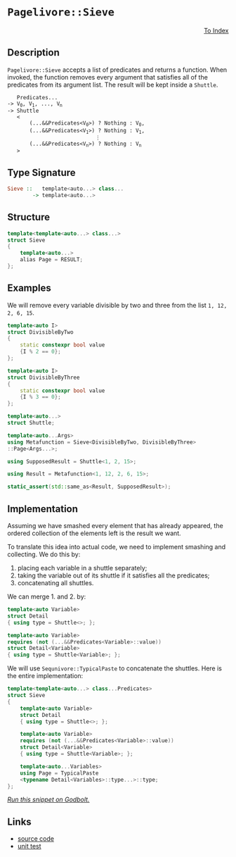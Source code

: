<!-- Copyright 2024 Feng Mofan
SPDX-License-Identifier: Apache-2.0 -->

# `Pagelivore::Sieve`

<p style='text-align: right;'><a href="../../../facilities/metafunctions.md#pagelivore-sieve">To Index</a></p>

## Description

`Pagelivore::Sieve` accepts a list of predicates and returns a function.
When invoked, the function removes every argument that satisfies all of the predicates from its argument list. The result will be kept inside a `Shuttle`.

<pre><code>   Predicates...
-> V<sub>0</sub>, V<sub>1</sub>, ..., V<sub>n</sub>
-> Shuttle
   <
       (...&&Predicates&lt;V<sub>0</sub>&gt;) ? Nothing : V<sub>0</sub>,
       (...&&Predicates&lt;V<sub>1</sub>&gt;) ? Nothing : V<sub>1</sub>,
                            &vellip;
       (...&&Predicates&lt;V<sub>n</sub>&gt;) ? Nothing : V<sub>n</sub>
   ></code></pre>

## Type Signature

```Haskell
Sieve ::   template<auto...> class...
        -> template<auto...>
```

## Structure

```C++
template<template<auto...> class...>
struct Sieve
{
    template<auto...>
    alias Page = RESULT;
};
```

## Examples

We will remove every variable divisible by two and three from the list `1, 12, 2, 6, 15`.

```C++
template<auto I>
struct DivisibleByTwo
{
    static constexpr bool value
    {I % 2 == 0};
};

template<auto I>
struct DivisibleByThree
{
    static constexpr bool value
    {I % 3 == 0};
};

template<auto...>
struct Shuttle;

template<auto...Args>
using Metafunction = Sieve<DivisibleByTwo, DivisibleByThree>
::Page<Args...>;

using SupposedResult = Shuttle<1, 2, 15>;

using Result = Metafunction<1, 12, 2, 6, 15>;

static_assert(std::same_as<Result, SupposedResult>);
```

## Implementation

Assuming we have smashed every element that has already appeared, the ordered collection of the elements left is the result we want.

To translate this idea into actual code, we need to implement smashing and collecting.
We do this by:

1. placing each variable in a shuttle separately;
2. taking the variable out of its shuttle if it satisfies all the predicates;
3. concatenating all shuttles.

We can merge 1. and 2. by:

```C++
template<auto Variable>
struct Detail 
{ using type = Shuttle<>; };

template<auto Variable>
requires (not (...&&Predicates<Variable>::value))
struct Detail<Variable>
{ using type = Shuttle<Variable>; };
```

We will use `Sequnivore::TypicalPaste` to concatenate the shuttles. Here is the entire implementation:

```C++
template<template<auto...> class...Predicates>
struct Sieve
{
    template<auto Variable>
    struct Detail 
    { using type = Shuttle<>; };

    template<auto Variable>
    requires (not (...&&Predicates<Variable>::value))
    struct Detail<Variable>
    { using type = Shuttle<Variable>; };

    template<auto...Variables>
    using Page = TypicalPaste
    <typename Detail<Variables>::type...>::type;
};
```

[*Run this snippet on Godbolt.*](https://godbolt.org/#z:OYLghAFBqd5QCxAYwPYBMCmBRdBLAF1QCcAaPECAMzwBtMA7AQwFtMQByARg9KtQYEAysib0QXACx8BBAKoBnTAAUAHpwAMvAFYTStJg1DIApACYAQuYukl9ZATwDKjdAGFUtAK4sGE6a4AMngMmAByPgBGmMQSGgDMpAAOqAqETgwe3r7%2ByanpAsGhESzRsVwJtpj2jgJCBEzEBFk%2BflJVNRn1jQRF4VExcYkKDU0tOe0jPX0lZUMAlLaoXsTI7Bzm8SHI3lgA1Cbxbl6OtIQAnofYJhoAgpvbu5gHR8gj6FhUVzf3ZlsMOy8%2B0ObgI5ySmAA%2BgRiExCApvncfgB6ABU6NReyEmAAjl4GHgAG4kdggAAq4LwoloyiYI2eGNRyJ%2BBEwLCSBlZILBEOYbAAdILEbcRsQvA49hSklSxLT6QcAOxWBUAEUOViRd2RyL2Fjpzzc%2BpAPxZbI5TC5Rx5jFYz1pyAA1ph0Ni8Yw1sLReKCJLKdS5Za3PanS7cV53ZhhSYlT89nG9l40kY9taXiq9sHna7wwDI/ENfdVeqTVqdQAlTDIFZpQkGo0l26s9mcyNIo6x%2BNN82BpgnVCC/lXPY7OkKLFhiO3UgduNdlsg3tEAdDkcKMfZiM2Gd7Rf9wUANUaeCYkXoItIBzu8Z3fYHh%2BIx9PmAsCmnV874JtAsFAHkCAgYgRNtrjuL0JSlGUaTpQMN1ze4jnvR8zwUZd4mwC9YLWKwEKPE96BfVD0L2P8AOIFChTQk0Y3fONExCYAU0/NNfWlf1oNbW5rxBbdr0wzB4LcRC8P48j%2BQvISnwIij0J4%2BMSMA5caJebAQBAa1iyRIt8wbOcLQ47ilN0wNrT5TAL13QjhwMNdxzdOC304zszXnK1P1M8zb2kqzR1snMsIc68TNtSUp23IK2ElLclIsg9cKfc9L0cuMYv5CT8NfMK3NtAd5LIk1KNAmFvRYyCAzzNw%2BIEskpz2NKRMIjCJ1zbC3DJGxari9KGuI/8FOkqiC2vOjk1TQ50wgtj6W3AykuvXzJxBaqLymRxkEhUQRkW%2BDsAgOqRXmAdloaVb1ugrarl2zrnwUA7pICua41y0TprQ1T1O0zS1Q%2B%2B4tUZLEEBOAh6D2RlmTuIzypSz0iolIQAYIIG8wLFE/qEPBMFrEGMTBxtnL07k8Z7TzBzQ7y1wHZRiGdGVWQRAqRRhn00Yx/TqNmiGFz7DqH2E4VrzAn0VUwBo6ESrilQTJMGNG%2BJ0zhwH6G4yj80VL7kcMwnIa5uq%2BfjKm8TwKmxwgBhUB9CBlzMAA2cwrcp6nRFpkEddekBCTEcN5nmbcBb2IWRdoZ2rt1uNowsSX6MYiFmPlhHFZwnmn2%2BFXozVhtAs1zml1ixP6DpkDZuGhjaWAZ4xpKyauSU7ksoi/24UDhOkMwfO3s/Qi24hDTCzTzVbjRRlB8HnGB/RSUW4IMdQZRofZ6ZBsHgBJ4XmOU4LijX6MT9ok8DSSTzjJAB3VAsfRHGOaOXc9gASWhsUJRVHe9/wg/j4Gn3jqpYcBHpVQkmIPYkRUCeD2O7bwHFxYWGvgcMwABWPYZg0zlw0KnbuqDvozzHo/Qku88D7zJAgKmDJsammbPjS%2BXNb7019tg3B%2BDCGYFZoNeMK0v5oAYL/f%2BgDgG0FAR7CB8Yw7QPMPA%2BISDZZ7BQVpZG0iGyj0xLHRGp957g0zhQ7OJMC6%2B0UfHdW/c/rYFUKwDkxCz6kO7FrDRtxiDAHzj8IuewACywsmBUHxA4DIMd0a1hBLQ5%2Bz5X6oAvH4vBL8CFEOFKpEu5VrG2MImgu4DihBeCSCkJQ6AKwKC8LQH05cdHlS4BeMwF4uCwOTnohxmTsm5Ikc4hobiAS1AYCCQpewuDFIQReK2JSynKz0awtao4YgEAgO8VSChbSQjpCCKpOSMIpLSc6WZBArje3zBwRYtBOCwN4H4DgWhSCoE4G4aw1g9gKGWKsMufweCkAIJoDZiwHQgFgWYfkCozCSAABxfNgRoAAnK8jQVsvmJC2RwSQvAWBxA0KQPZByjkcF4AoEAsL7n7I2aQOAsAYCIBAMsAgSQTjkEoGgdkdAYhhFtJwVQXyrYAForaSD2MAZAyA2mSH5GYXg1MiAPnQHofgggRBiHYO0IV8glBqAeaQXQhTD6wiSJwHgmztm7JlYin8JwiU%2BlQFQPYtKGVMpZWyjlXK9gQA8OS%2BgADNhcHmLwdFWhFgQCQGS6UNqSUQHdRS2IwApDFJoDkwClBIgysiCERo5xlW8AjcwYg5wfyRG0JWdFtyyVsEED%2BBgtBo0YtIFgSIXhgCGloLQFF3BeBYBYIYYA4h834Cph42sFaDmYFUJWE46xbkhFZOCg5ZxIiwgTR4LAMqYR4GhZW0gtZiBAKUELGtRgzhGAeYsKgBhbH7nRofH8vIY0yGFdSMV0gJWKBUOofNcr9C1pQKcyw%2Bg8EosgIsVASQmkVvpe8MaphLDWDMAi2d/KW7wEWHYVNGQXAMHcJ4VoeggghH6KUQYhS0kFEyLBiYeQ0hNJmAMcoHQIN1FGM0TDbRCMeOI9MRDswUO2BI%2BMcjUwmh4eQ%2BUMDly1gSFVRwHZcKNWcANXSxlzLWXsqkOaiAuBCAkBgfEe1jq12LAAkwLAsQIBPJAJIeI/J/nxAVJIDQkhPlWw0BoWBVt/n6E4JC0g0L5P8itlwEF/yvnOdgZIUpenunwt4Ii5FqK7lrqxbi11%2BLtXEooN61A1rKXUo4I0FghIFT0qYN5ZMXB/n8i4PyNt%2BA%2BV4AFYUiVIrxDitkOe6VV6QDFIVUwJVlaeN8d84czgWrCUnD2HqncxAkspbSyODLWWcsaAtVaj1MQ5NmAdUFjFLq3UxYm2QKLPqbUgES8l%2Blg3/X/IqHwOgrIyKhvDZGhNB641RqTSmhwB6M2MAINm3NMrC3FtLeWg91ba31oOY2iDLaZXts7ayA9vbqgysHcO84o71gHInVO25s752YEXV9%2BiwWN1MC3TuvdjAD0lePbkM9UrL0HN0MUgwq7f1WAfYO59GnDnvoyJ%2B79ssqf/sAzEYDdOwPVCI34CArhGPweg6xuYqH8hNKF%2BLnDGRRd0fA5Rhg3Qxhkb0Arppyveg0fw2rhjqvCnMa18UHX9qlgrC46b8FzWBMcB6311L6WGKZey7li10m%2BVyYU7N51ynMCqcGPT8Ftn7NZaMwqWB/yFQKniMZyQTLCktf87YQLTrMXYrxQSnVXrVtxbYJwRLxqWAKEJOywkzuWwjB5flkghXBWyFKyew9kqL0yt0IkOrDWVXWd4%2Bq/NmqIu6v1QX5lReS%2BgPL3pEYY3Fu%2Brk/EGbqf5soBn56lbK/Bgl9SZCMv/zIQV4IFM3rTL9vBqOxAMN%2BaLtnenVfxNybU23Zi5mh7Oa80/cwEWktYh3vTs%2B8umHVahsf2IG%2BagOVYwO06oO/avAEOUa0O46D48OvAiOqQyObIqOq6c2fAm6Cg26mAu6%2B606%2BOoqhOFWxOreIAYKt6bONOT6oGDOH6nAyIYyNBFgAGfmQGhWIGL6FGTSUGMG2Q5GCGxubGegaGku%2Bu2G6GcuBG6uXQeughauvOiumuMhuuPQUu9G1GIhYuHG5uYqTWveCKgmw%2Bewo%2BpeE%2BtM5s7usmdqC%2BSmpAKmamlAPGweNWWW8Q8QsCfynmZmnhCoIK/GfenAAWaKDhzykgCoXK4eXAUg/yYeemXACo3e8QRhfmIR3ujy3e3KQRxhSKmRXsM6gEkGkgQAA%3D%3D%3D)

## Links

- [source code](../../../../conceptrodon/descend/pagelivore/sieve.hpp)
- [unit test](../../../../tests/unit/metafunctions/pagelivore/sieve.test.hpp)
